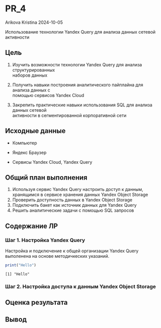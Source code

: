 # PR_4
Arikova Kristina
2024-10-05

Использование технологии Yandex Query для анализа данных сетевой
активности

## Цель

1.  Изучить возможности технологии Yandex Query для анализа
    структурированных  
    наборов данных

2.  Получить навыки построения аналитического пайплайна для анализа
    данных с  
    помощью сервисов Yandex Cloud

3.  Закрепить практические навыки использования SQL для анализа данных
    сетевой  
    активности в сегментированной корпоративной сети

## Исходные данные

-   Компьютер

-   Яндекс Браузер

-   Сервисы Yandex Cloud, Yandex Query

## Общий план выполнения

1.  Используя сервис Yandex Query настроить доступ к данным, хранящимся
    в сервисе хранения данных Yandex Object Storage
2.  Проверить доступность данных в Yandex Object Storage
3.  Подключить бакет как источник данных для Yandex Query
4.  Решить аналитические задачи с помощью SQL запросов

## Содержание ЛР

### Шаг 1. Настройка Yandex Query

Настройка и подключение к общей организации Yandex Query выполенена на
основе методичкеских указаний.

``` r
print("Hello")
```

    [1] "Hello"

### Шаг 2. Настройка доступа к данным Yandex Object Storage

## Оценка результата

## Вывод
